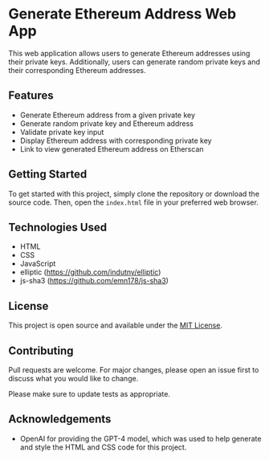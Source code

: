 # Generate Ethereum Address Web App

This web application allows users to generate Ethereum addresses using their private keys. Additionally, users can generate random private keys and their corresponding Ethereum addresses.

## Features

- Generate Ethereum address from a given private key
- Generate random private key and Ethereum address
- Validate private key input
- Display Ethereum address with corresponding private key
- Link to view generated Ethereum address on Etherscan

## Getting Started

To get started with this project, simply clone the repository or download the source code. Then, open the `index.html` file in your preferred web browser.

## Technologies Used

- HTML
- CSS
- JavaScript
- elliptic (https://github.com/indutny/elliptic)
- js-sha3 (https://github.com/emn178/js-sha3)

## License

This project is open source and available under the [MIT License](LICENSE).

## Contributing

Pull requests are welcome. For major changes, please open an issue first to discuss what you would like to change.

Please make sure to update tests as appropriate.

## Acknowledgements

- OpenAI for providing the GPT-4 model, which was used to help generate and style the HTML and CSS code for this project.
